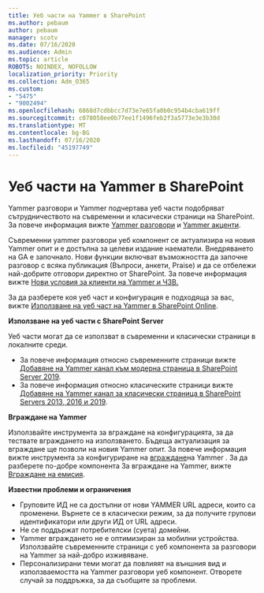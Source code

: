 ```yaml
---
title: Уеб части на Yammer в SharePoint
ms.author: pebaum
author: pebaum
manager: scotv
ms.date: 07/16/2020
ms.audience: Admin
ms.topic: article
ROBOTS: NOINDEX, NOFOLLOW
localization_priority: Priority
ms.collection: Adm_O365
ms.custom:
- "5475"
- "9002494"
ms.openlocfilehash: 6868d7cdbbcc7d73e7e65fa0b0c954b4cba619ff
ms.sourcegitcommit: c078058ee0b77ee1f1496feb2f3a5773e3e3b30d
ms.translationtype: MT
ms.contentlocale: bg-BG
ms.lasthandoff: 07/16/2020
ms.locfileid: "45197749"
---
```

# <a name="yammer-web-parts-in-sharepoint"></a>Уеб части на Yammer в SharePoint

Yammer разговори и Yammer подчертава уеб части подобряват сътрудничеството на съвременни и класически страници на SharePoint. За повече информация вижте [Yammer разговори](https://support.microsoft.com/office/use-a-yammer-web-part-in-sharepoint-online-a53cfa0c-3d09-42c8-a286-1038a81c59da#conversations) и [Yammer акценти](https://support.microsoft.com/office/use-a-yammer-web-part-in-sharepoint-online-a53cfa0c-3d09-42c8-a286-1038a81c59da#highlights).    

Съвременни yammer разговори уеб компонент се актуализира на новия Yammer опит и е достъпна за целеви издание наематели. Внедряването на GA е започнало. Нови функции включват възможността да започне разговор с всяка публикация (Въпроси, анкети, Praise) и да се отбележи най-добрите отговори директно от SharePoint. За повече информация вижте [Нови условия за клиенти на Yammer и ЧЗВ.](https://docs.microsoft.com/yammer/get-started-with-yammer/newyammer-faq)

 За да разберете коя уеб част и конфигурация е подходяща за вас, вижте [Използване на уеб част на Yammer в SharePoint Online](https://support.microsoft.com/office/use-a-yammer-web-part-in-sharepoint-online-a53cfa0c-3d09-42c8-a286-1038a81c59da).  

**Използване на уеб части с SharePoint Server**  

Уеб части могат да се използват в съвременни и класически страници в локалните среди.

- За повече информация относно съвременните страници вижте [Добавяне на Yammer канал към модерна страница в SharePoint Server 2019](https://docs.microsoft.com/yammer/integrate-yammer-with-other-apps/embed-a-feed-into-a-sharepoint-site#add-a-yammer-feed-to-a-modern-page-in-sharepoint-server-2019). 
- За повече информация относно класическите страници вижте [Добавяне на Yammer канал за класически страница в SharePoint Servers 2013, 2016 и 2019](https://docs.microsoft.com/yammer/integrate-yammer-with-other-apps/embed-a-feed-into-a-sharepoint-site#add-a-yammer-feed-to-a-classic-page-in-sharepoint-servers-2013-2016-and-2019).

**Вграждане на Yammer**  

Използвайте инструмента за вграждане на конфигурацията, за да тествате вграждането на използването. Бъдеща актуализация за вграждане ще позволи на новия Yammer опит. За повече информация вижте инструмента за конфигуриране на [вграждане](https://aka.ms/YammerEmbedConfigureTool)на Yammer . За да разберете по-добре компонента За вграждане на Yammer, вижте [Вграждане на емисия](https://aka.ms/YammerDevDocs).

**Известни проблеми и ограничения**

- Груповите ИД не са достъпни от нови YAMMER URL адреси, които са променени. Върнете се в класически режим, за да получите групови идентификатори или други ИД от URL адреси.
- Не се поддържат потребителски (суета) домейни.
- Yammer вграждането не е оптимизиран за мобилни устройства. Използвайте съвременните страници с уеб компонента за разговори на Yammer за най-добро изживяване.
- Персонализирани теми могат да повлияят на външния вид и използваемостта на Yammer разговори уеб компонент. Отворете случай за поддръжка, за да съобщите за проблеми.